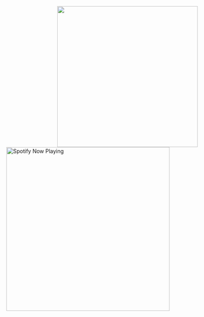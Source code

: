 <!-- [![Typing SVG](https://readme-typing-svg.demolab.com?font=Fira+Code&size=24&duration=4000&pause=200&color=FFFFFF&background=F1F1F100&center=true&vCenter=true&width=846&height=55&lines=Games+are+always+fun+in++the+eyes+of+a+child%2C;but+to+an+adult%2C;they+are+but+;one+among+many+ways+of+solving+problem.)](https://git.io/typing-svg) -->

<!-- <div style="width: 100%; height: auto; display: flex; justify-content: center;">
  <img src="assets/ganyu.gif" alt="gif" style="width: 100vw; max-width: none;" /> 
</div> -->

<div>
  <div align="center">
    <img src="assets/rin.gif" align="right" width="370px">
  </div>
  
  <br><br>
  <div style="margin-top: 20px;">
    <a href="https://open.spotify.com/user/henceforth">
      <img src="https://eq-effect-mischly.vercel.app/api/spotify" alt="Spotify Now Playing" width="430px" />
    </a>
  </div>
</div>

<!--
**mischly/mischly** is a ✨ _special_ ✨ repository because its `README.md` (this file) appears on your GitHub profile.

Here are some ideas to get you started:

- 🔭 I’m currently working on ...
- 🌱 I’m currently learning ...
- 👯 I’m looking to collaborate on ...
- 🤔 I’m looking for help with ...
- 💬 Ask me about ...
- 📫 How to reach me: ...
- 😄 Pronouns: ...
- ⚡ Fun fact: ...
-->
